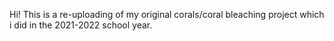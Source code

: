Hi! This is a re-uploading of my original corals/coral bleaching project
which i did in the 2021-2022 school year.

